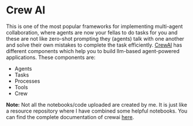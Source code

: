 # Crew AI
This is one of the most popular frameworks for implementing multi-agent collaboration, where agents are now your fellas to do tasks for you and these are not like zero-shot prompting they (agents) talk with one another and solve their own mistakes to complete the task efficiently.
[CrewAI](https://docs.crewai.com/) has different components which help you to build llm-based agent-powered applications. These components are:
- Agents
- Tasks
- Processes
- Tools
- Crew

**Note:** Not all the notebooks/code uploaded are created by me. It is just like a resource repository where I have combined some helpful notebooks. You can find the complete documentation of crewai [here](https://docs.crewai.com/).
